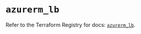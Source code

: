 # `azurerm_lb`

Refer to the Terraform Registry for docs: [`azurerm_lb`](https://registry.terraform.io/providers/hashicorp/azurerm/3.86.0/docs/resources/lb).
